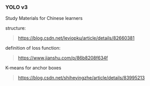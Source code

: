
### YOLO v3

Study Materials for Chinese learners

structure:
> https://blog.csdn.net/leviopku/article/details/82660381

definition of loss function:
> https://www.jianshu.com/p/86b8208f634f

K-means for anchor boxes
> https://blog.csdn.net/shiheyingzhe/article/details/83995213
